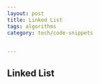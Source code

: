 ```yaml
---
layout: post
title: Linked List 
tags: algorithms
category: tech/code-snippets
 

---
```


## Linked List

<script src="https://gist.github.com/selimslab/ec31bd954c63e08f54ae23d869f2952a.js"></script>

